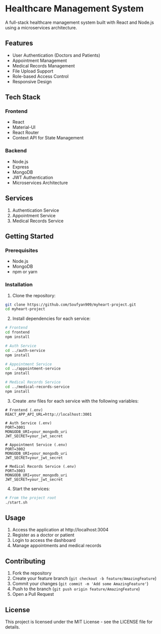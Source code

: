 # Healthcare Management System

A full-stack healthcare management system built with React and Node.js using a microservices architecture.

## Features

- User Authentication (Doctors and Patients)
- Appointment Management
- Medical Records Management
- File Upload Support
- Role-based Access Control
- Responsive Design

## Tech Stack

### Frontend
- React
- Material-UI
- React Router
- Context API for State Management

### Backend
- Node.js
- Express
- MongoDB
- JWT Authentication
- Microservices Architecture

## Services

1. Authentication Service
2. Appointment Service
3. Medical Records Service

## Getting Started

### Prerequisites
- Node.js
- MongoDB
- npm or yarn

### Installation

1. Clone the repository:
```bash
git clone https://github.com/Soufyan909/myheart-project.git
cd myheart-project
```

2. Install dependencies for each service:
```bash
# Frontend
cd frontend
npm install

# Auth Service
cd ../auth-service
npm install

# Appointment Service
cd ../appointment-service
npm install

# Medical Records Service
cd ../medical-records-service
npm install
```

3. Create .env files for each service with the following variables:
```
# Frontend (.env)
REACT_APP_API_URL=http://localhost:3001

# Auth Service (.env)
PORT=3001
MONGODB_URI=your_mongodb_uri
JWT_SECRET=your_jwt_secret

# Appointment Service (.env)
PORT=3002
MONGODB_URI=your_mongodb_uri
JWT_SECRET=your_jwt_secret

# Medical Records Service (.env)
PORT=3003
MONGODB_URI=your_mongodb_uri
JWT_SECRET=your_jwt_secret
```

4. Start the services:
```bash
# From the project root
./start.sh
```

## Usage

1. Access the application at http://localhost:3004
2. Register as a doctor or patient
3. Login to access the dashboard
4. Manage appointments and medical records

## Contributing

1. Fork the repository
2. Create your feature branch (`git checkout -b feature/AmazingFeature`)
3. Commit your changes (`git commit -m 'Add some AmazingFeature'`)
4. Push to the branch (`git push origin feature/AmazingFeature`)
5. Open a Pull Request

## License

This project is licensed under the MIT License - see the LICENSE file for details. 